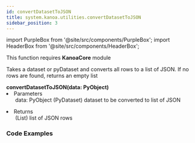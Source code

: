 ```yaml
---
id: convertDatasetToJSON
title: system.kanoa.utilities.convertDatasetToJSON
sidebar_position: 3
---
```

import PurpleBox from '@site/src/components/PurpleBox';
import HeaderBox from '@site/src/components/HeaderBox';


<PurpleBox>This function requires <b>KanoaCore</b> module</PurpleBox>

<HeaderBox header="Description">Takes a dataset or pyDataset and converts all rows to a list of JSON. If no rows are found, returns an empty list  </HeaderBox>

<HeaderBox header="Syntax">
    <b>convertDatasetToJSON(data: PyObject) </b>
    <li> Parameters <br />
        <ul>data: PyObject (PyDataset) dataset to be converted to list of JSON </ul>
    </li>
    <li> Returns <br />
        <ul>(List) list of JSON rows  </ul>
    </li>
</HeaderBox>

### Code Examples

```py 


```